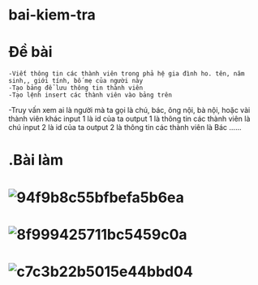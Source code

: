 # bai-kiem-tra
# Đề bài
    -Viết thông tin các thành viên trong phả hệ gia đình ho. tên, năm sinh,, giới tính, bố mẹ của người này
    -Tạo bảng để lưu thông tin thành viên
    -Tạo lệnh insert các thành viên vào bảng trên
   -Truy vấn xem ai là người mà ta gọi là chú, bác, ông nội, bà nội, hoặc vài thành viên khác input 1 là id của ta output 1 là thông tin các thành viên là chú input 2 là id của ta output 2 là thông tin các thành viên là Bác ......
   # .Bài làm
# ![94f9b8c55bfbefa5b6ea](https://github.com/user-attachments/assets/5fb135b8-673a-4538-903c-434360cff69d)
# ![8f999425711bc5459c0a](https://github.com/user-attachments/assets/9f776df6-bfc8-4204-973a-3b868d733e4a)
# ![c7c3b22b5015e44bbd04](https://github.com/user-attachments/assets/5e167cc7-4d12-4114-b121-3eb772c4893a)
